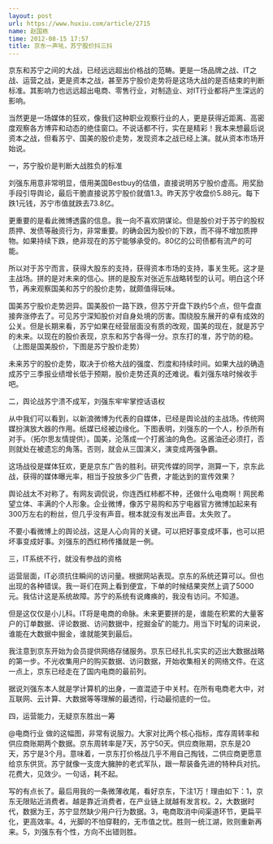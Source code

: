 ```yaml
---
layout: post
url: https://www.huxiu.com/article/2715
name: 赵国栋
time: 2012-08-15 17:57
title: 京东一声吼，苏宁股价抖三抖
---
```

京东和苏宁之间的大战，已经远远超出价格战的范畴。更是一场品牌之战、IT之战、运营之战，更是资本之战，甚至苏宁股价走势将是这场大战的是否结束的判断标准。其影响力也远远超出电商、零售行业，对制造业、对IT行业都将产生深远的影响。

当然更是一场媒体的狂欢，像我们这种职业观察行业的人，更是获得近距离、高密度观察各方博弈和动态的绝佳窗口。不说话都不行，实在是精彩！我本来想最后说资本之战，但看苏宁、国美的股价走势，发现资本之战已经上演。就从资本市场开始说。

一，苏宁股价是判断大战胜负的标准

刘强东用意非常明显，借用美国Bestbuy的估值，直接说明苏宁股价虚高。用奖励手段引导舆论，最后干脆直接说苏宁股价就值1.3。昨天苏宁收盘价5.88元。每下跌1元钱，苏宁市值就跌去73.8亿。

更重要的是看此微博透露的信息。我一向不喜欢阴谋论。但是股价对于苏宁的股权质押、发债等融资行为，非常重要。的确会因为股价的下跌，而不得不增加质押物。如果持续下跌，绝非现在的苏宁能够承受的。80亿的公司债都有流产的可能。

所以对于苏宁而言，获得大股东的支持，获得资本市场的支持，事关生死。这才是主战场。拼的是对未来的信心。拼的是股东对张近东战略转型的认可。明白这个环节，再来观察国美和苏宁的股价走势，就颇值得玩味。

国美苏宁股价走势迥异。国美股价一路下跌，但苏宁开盘下跌约5个点，但午盘直接奔涨停去了。可见苏宁深知股价对自身处境的厉害。围绕股东展开的卓有成效的公关。但是长期来看，苏宁如果在经营层面没有质的改观，国美的现在，就是苏宁的未来。以现在的股价表现，京东和苏宁各得一分。京东打的准，苏宁防的稳。（上图是国美股价，下图是苏宁股价走势）

未来苏宁的股价走势，取决于价格大战的强度、烈度和持续时间。如果大战的确造成苏宁三季报业绩增长低于预期，股价走势还真的还难说。看刘强东啥时候收手吧。

二，舆论战苏宁溃不成军，刘强东牢牢掌控话语权

从中我们可以看到，以新浪微博为代表的自媒体，已经是舆论战的主战场。传统网媒扮演放大器的作用。纸媒已经被边缘化。下图表明，刘强东的一个人，秒杀所有对手。（拓尔思友情提供）。国美，沦落成一个打酱油的角色。这酱油还必须打，否则就处在被遗忘的角落。否则，就会从三国演义，演变成两强争霸。

这场战役是媒体狂欢，更是京东广告的胜利。研究传媒的同学，测算一下，京东此战，获得的媒体曝光率，相当于投放多少广告费，才能达到的宣传效果？

舆论战太不对称了。有网友调侃说，你连西红柿都不种，还做什么电商啊！网民希望立体、丰满的个人形象。企业微博，像苏宁易购和苏宁电器官方微博加起来有300万左右的粉丝，但几乎没有声音。根本就没有发出声音。太失败了。

不要小看微博上的舆论战，这是人心向背的关键。可以把好事变成坏事，也可以把坏事变成好事。刘强东的西红柿传播就是一例。

三，IT系统不行，就没有参战的资格

运营层面，IT必须抗住瞬间的访问量。根据网站表现。京东的系统还算可以。但也出现的各种错误。我一哥们在网上看到便宜，下单的时候结果突然上调了5000元。我估计这是系统故障。苏宁的系统有说瘫痪的，我没有访问。不知道。

但是这仅仅是小儿科。IT将是电商的命脉。未来更要拼的是，谁能在积累的大量客户的订单数据、评论数据、访问数据中，挖掘金矿的能力。用当下时髦的词来说，谁能在大数据中掘金，谁就能笑到最后。

我注意到京东开始为会员提供网络存储服务。京东已经扎扎实实的迈出大数据战略的第一步。不光收集用户的购买数据、访问数据，开始收集相关的网络文件。在这一点上，京东已经走在了国内电商的最前列。

据说刘强东本人就是学计算机的出身，一直混迹于中关村。在所有电商老大中，对互联网、云计算、大数据等等理解的最透彻，行动最彻底的一位。

四，运营能力，无疑京东胜出一筹

@电商行业 做的这幅图，非常有说服力。大家对比两个核心指标，库存周转率和供应商账期两个数据。京东周转率是7天，苏宁50天。供应商账期，京东是20天，苏宁是3个月。意味着，一京东打价格战几乎不用自己掏钱，二供应商更愿意给京东供货。苏宁就像一支庞大臃肿的老式军队，跟一帮装备先进的特种兵对抗。花费大，见效少。一句话，耗不起。

写的有点长了。最后用我的一条微薄收尾，看好京东，下注1万！理由如下：1，京东无限贴近消费者。越是靠近消费者，在产业链上就越有发言权。2，大数据时代，数据为王，苏宁显然缺少用户行为数据。3，电商取消中间渠道环节，更扁平化，更高效率。4，光脚的不怕穿鞋的，无市值之忧。胜则一统江湖，败则重新再来。5，刘强东有个性，方向不出错则胜。

